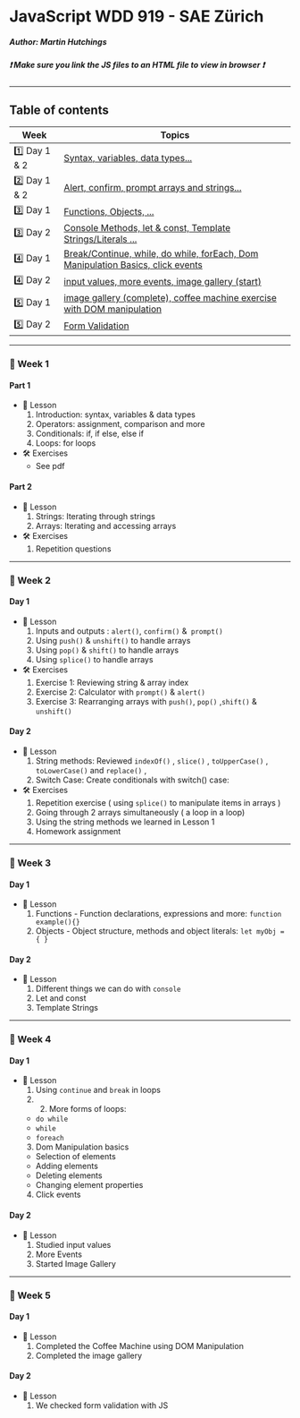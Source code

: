 # JavaScript WDD 919 - SAE Zürich
##### Author: Martin Hutchings
##### :exclamation: Make sure you link the JS files to an HTML file to view in browser :exclamation:
---
## Table of contents
|Week   |Topics   |
| ---   | ---   |
|:one: Day 1 & 2|[Syntax, variables, data types...](https://github.com/stribis/javascript_wdd919/tree/master/week_01_day_01_basics)|
|:two: Day 1 & 2|[Alert, confirm, prompt arrays and strings...](https://github.com/stribis/javascript_wdd919/tree/master/week_02_day_01_basics)|
|:three: Day 1|[Functions, Objects, ...](https://github.com/stribis/javascript_wdd919/tree/master/week_03_day_01_basics)|
|:three: Day 2|[Console Methods, let & const, Template Strings/Literals ...](https://github.com/stribis/javascript_wdd919/tree/master/week_03_day_02_basics)|
|:four: Day 1|[Break/Continue, while, do while, forEach, Dom Manipulation Basics, click events ](https://github.com/stribis/javascript_wdd919/tree/master/week_04_day_01_basics)|
|:four: Day 2|[input values, more events, image gallery (start)](https://github.com/stribis/javascript_wdd919/tree/master/week_04_day_02_dom)|
|:five: Day 1|[image gallery (complete), coffee machine exercise with DOM manipulation](https://github.com/stribis/javascript_wdd919/tree/master/week_05_day_01_dom)|
|:five: Day 2|[Form Validation](https://github.com/stribis/javascript_wdd919/tree/master/week_05_day_02_dom/01_form_validation)|

---
### :calendar: Week 1
#### Part 1
* :notebook: Lesson
  1. Introduction: syntax, variables & data types
  2. Operators: assignment, comparison and more
  3. Conditionals: if, if else, else if
  4. Loops: for loops
* :hammer_and_wrench: Exercises
  * See pdf
#### Part 2
* :notebook: Lesson
  1. Strings: Iterating through strings
  2. Arrays: Iterating and accessing arrays
* :hammer_and_wrench: Exercises
  1. Repetition questions
---
### :calendar: Week 2
#### Day 1
* :notebook: Lesson
  1. Inputs and outputs : `alert()`, `confirm()` &` prompt()`
  2. Using `push()` & `unshift()` to handle arrays
  3. Using `pop()` & `shift()` to handle arrays
  4. Using `splice()` to handle arrays
* :hammer_and_wrench: Exercises
  1. Exercise 1: Reviewing string & array index
  2. Exercise 2: Calculator with `prompt()` & `alert()`
  3. Exercise 3: Rearranging arrays with `push()`, `pop()` ,`shift()` & `unshift()`
#### Day 2
* :notebook: Lesson
  1. String methods: Reviewed `indexOf()` , `slice()` , `toUpperCase()` , `toLowerCase()` and `replace()` , 
  2. Switch Case: Create conditionals with switch() case:
* :hammer_and_wrench: Exercises
  1. Repetition exercise ( using `splice()` to manipulate items in arrays )
  2. Going through 2 arrays simultaneously ( a loop in a loop)
  3. Using the string methods we learned in Lesson 1
  4. Homework assignment
---
### :calendar: Week 3
#### Day 1
* :notebook: Lesson
  1. Functions - Function declarations, expressions and more: `function example(){}` 
  2. Objects - Object structure, methods and object literals: `let myObj = { }` 
#### Day 2
* :notebook: Lesson
  1. Different things we can do with `console`
  2. Let and const 
  3. Template Strings

---
### :calendar: Week 4
#### Day 1
* :notebook: Lesson
  1. Using `continue` and `break` in loops 
  2.  2. More forms of loops:
    * `do while` 
    * `while` 
    * `foreach` 
  3. Dom Manipulation basics
    * Selection of elements
    * Adding elements
    * Deleting elements
    * Changing element properties
  4. Click events

#### Day 2
* :notebook: Lesson
  1. Studied input values
  2. More Events
  3. Started Image Gallery
  
---
### :calendar: Week 5
#### Day 1
* :notebook: Lesson
  1. Completed the Coffee Machine using DOM Manipulation
  2. Completed the image gallery

#### Day 2
* :notebook: Lesson
  1. We checked form validation with JS
